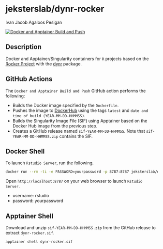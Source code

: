 # jeksterslab/dynr-rocker

Ivan Jacob Agaloos Pesigan

<!-- badges: start -->
[![Docker and Apptainer Build and Push](https://github.com/jeksterslab/docker-dynr-rocker/actions/workflows/docker-apptainer-build-push.yml/badge.svg)](https://github.com/jeksterslab/docker-dynr-rocker/actions/workflows/docker-apptainer-build-push.yml)
<!-- badges: end -->

## Description

Docker and Apptainer/Singularity containers for `R` projects based on the [Rocker Project](https://rocker-project.org/)
with the [dynr](https://github.com/mhunter1/dynr) package.

## GitHub Actions

The `Docker and Apptainer Build and Push` GitHub action performs the following:

- Builds the Docker image specified by the `Dockerfile`.
- Pushes the image to [DockerHub](https://hub.docker.com/repository/docker/jeksterslab/dynr-rocker/general) using the tags `latest` and `date and time of build (YEAR-MM-DD-HHMMSS)`.
- Builds the Singularity Image File (SIF) using Apptainer based on the Docker Hub image from the previous step.
- Creates a GitHub release named `sif-YEAR-MM-DD-HHMMSS`. Note that `sif-YEAR-MM-DD-HHMMSS.zip` contains the SIF. 

## Docker Shell

To launch `Rstudio Server`, run the following.

```bash
docker run --rm -ti -e PASSWORD=yourpassword -p 8787:8787 jeksterslab/dynr-rocker
```

Open `http://localhost:8787` on your web browser to launch `Rstudio Server`.

- username: rstudio
- password: yourpassword

## Apptainer Shell

Download and unzip `sif-YEAR-MM-DD-HHMMSS.zip` from the GitHub release to extract `dynr-rocker.sif`.

```bash
apptainer shell dynr-rocker.sif
```
